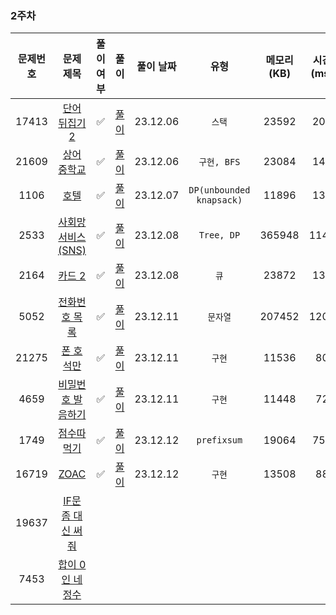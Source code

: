 ### 2주차

| 문제번호 |                         문제 제목                     | 풀이 여부 |               풀이               |  풀이 날짜   |            유형            | 메모리(KB) | 시간(ms) |
|:----:|:-----------------------------------------------------:|:-:|:------------------------------:|:--------:|:------------------------:|:-------:|:------:|
|17413| [단어 뒤집기 2](https://www.acmicpc.net/problem/17413) | ✅ | [풀이](./BOJ_17143_단어뒤집기2.java)  | 23.12.06 |           `스택`           |  23592  |  204   |
|21609| [상어 중학교](https://www.acmicpc.net/problem/21609) | ✅ |  [풀이](./BOJ_21609_상어중학교.java)  | 23.12.06 |        `구현, BFS`         |  23084  |  144   |
|1106| [호텔](https://www.acmicpc.net/problem/1106) |  ✅  |    [풀이](./BOJ_1106_호텔.java)    | 23.12.07 | `DP(unbounded knapsack)` |  11896  |  136   |
|2533| [사회망 서비스(SNS)](https://www.acmicpc.net/problem/2533) |  ✅|  [풀이](./BOJ_2533_사회망서비스.java)  | 23.12.08 |        `Tree, DP`        | 365948  |  1148  |
|2164| [카드 2](https://www.acmicpc.net/problem/2164) | ✅ |   [풀이](./BOJ_2164_카드2.java)    | 23.12.08 |           `큐`            |  23872  |  132   |
|5052| [전화번호 목록](https://www.acmicpc.net/problem/5052) | ✅  |  [풀이](./BOJ_5052_전화번호목록.java)  | 23.12.11 |          `문자열`           | 207452  |  1204  |      
|21275| [폰 호석만](https://www.acmicpc.net/problem/21275) | ✅   |  [풀이](./BOJ_21275_폰호석만.java)   | 23.12.11 |           `구현`           |  11536  |   80   |
|4659| [비밀번호 발음하기](https://www.acmicpc.net/problem/4659) | ✅      | [풀이](./BOJ_4659_비밀번호발음하기.java) | 23.12.11 |           `구현`           |  11448  |   72   |
|1749| [점수따먹기](https://www.acmicpc.net/problem/1749) |  ✅     |  [풀이](./BOJ_1749_점수따먹기.java)   | 23.12.12 |       `prefixsum`        |  19064  |  756   |
|16719| [ZOAC](https://www.acmicpc.net/problem/16719) | ✅        |  [풀이](./BOJ_16719_ZOAC.java)   | 23.12.12 |           `구현`            |  13508  |   88   |
|19637| [IF문 좀 대신 써줘](https://www.acmicpc.net/problem/19637) |    |                                |          |                          |         |        |
|7453| [합이 0인 네 정수](https://www.acmicpc.net/problem/7453) |    |                                |          |                          |         |        |